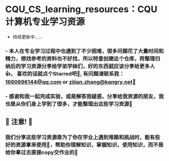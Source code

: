 # CQU_CS_learning_resources：CQU计算机专业学习资源
- 持续更新中……

### - 本人在专业学习过程中也遇到了不少困难，很多问题花了大量时间和精力，想找参考的资料也不好找，所以特意创建这个仓库，将整理归纳后的学习资源分享给学弟学妹们，好的东西就应该分享给更多人👍， 喜欢的话就点个Starred吧🫶, 有问题请联系我：1660696144@qq.com or zijian.zhang@kangry.net🤝

### - 感谢和我一起完成实验，或是解答我疑惑，分享给我资源的朋友，我也是从你们身上学到了很多，才能整理出这些学习资源🥰

## 🫵  注意! 🫵
### 我们分享这些学习资源是为了你在学业上遇到难题和挑战时，能有些好的资源拿来使用💪，帮助你理解知识，掌握知识，使用知识，而不是给你拿过去直接copy交作业的👊
